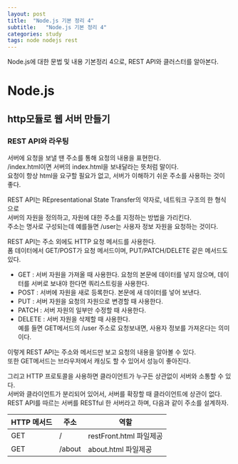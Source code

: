 ```yaml
---
layout: post
title:  "Node.js 기본 정리 4"
subtitle:   "Node.js 기본 정리 4"
categories: study
tags: node nodejs rest
---
```


Node.js에 대한 문법 및 내용 기본정리 4으로, REST API와 클러스터를 알아본다.

# Node.js

## http모듈로 웹 서버 만들기

### REST API와 라우팅

서버에 요청을 보낼 땐 주소를 통해 요청의 내용을 표현한다.  
/index.html이면 서버의 index.html을 보내달라는 뜻처럼 말이다.  
요청이 항상 html을 요구할 필요가 없고, 서버가 이해하기 쉬운 주소를 사용하는 것이 좋다.  

REST API는 REpresentational State Transfer의 약자로, 네트워크 구조의 한 형식으로  
서버의 자원을 정의하고, 자원에 대한 주소를 지정하는 방법을 가리킨다.  
주소는 명사로 구성되는데 예를들면 /user는 사용자 정보 자원을 요청하는 것이다.  

REST API는 주소 외에도 HTTP 요청 메서드를 사용한다.  
폼 데이터에서 GET/POST가 요청 메서드이며, PUT/PATCH/DELETE 같은 메서드도 있다.  
* GET : 서버 자원을 가져올 때 사용한다. 요청의 본문에 데이터를 넣지 않으며, 데이터를 서버로 보내야 한다면 쿼리스트링을 사용한다.
* POST : 서버에 자원을 새로 등록한다. 본문에 새 데이터를 넣어 보낸다.
* PUT : 서버 자원을 요청의 자원으로 변경할 때 사용한다.
* PATCH : 서버 자원의 일부만 수정할 때 사용한다.
* DELETE : 서버 자원을 삭제할 때 사용한다.  
예를 들면 GET메서드의 /user 주소로 요청보내면, 사용자 정보를 가져온다는 의미이다.

이렇게 REST API는 주소와 메서드만 보고 요청의 내용을 알아볼 수 있다.  
또한 GET메서드는 브라우저에서 캐싱도 할 수 있어서 성능이 좋아진다.  

그리고 HTTP 프로토콜을 사용하면 클라이언트가 누구든 상관없이 서버와 소통할 수 있다.  
서버와 클라이언트가 분리되어 있어서, 서버를 확장할 때 클라이언트에 상관이 없다.  
REST API를 따르는 서버를 RESTful 한 서버라고 하며, 다음과 같이 주소를 설계하자.  

HTTP 메서드 | 주소 | 역할
-----------|------|------
GET|/|restFront.html 파일제공
GET|/about|about.html 파일제공
